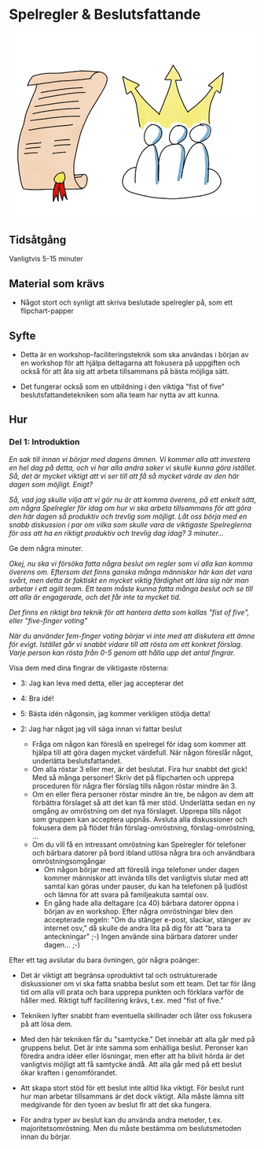 # Spelregler & Beslutsfattande
<img src="images/rules-and-decisions.png">

## Tidsåtgång
Vanligtvis 5-15 minuter

## Material som krävs

- Något stort och synligt att skriva beslutade spelregler på, som ett flipchart-papper

## Syfte

- Detta är en workshop-faciliteringsteknik som ska användas i början av en workshop för att hjälpa deltagarna att fokusera på uppgiften och också för att åta sig att arbeta tillsammans på bästa möjliga sätt.

- Det fungerar också som en utbildning i den viktiga "fist of five" beslutsfattandetekniken som alla team har nytta av att kunna. 

## Hur

### Del 1: Introduktion

*En sak till innan vi börjar med dagens ämnen. Vi kommer alla att investera en hel dag på detta, och vi har alla andra saker vi skulle kunna göra istället. Så, det är mycket viktigt att vi ser till att få så mycket värde av den här dagen som möjligt. Enigt?*

*Så, vad jag skulle vilja att vi gör nu är att komma överens, på ett enkelt sätt, om några Spelregler för idag om hur vi ska arbeta tillsammans för att göra den här dagen så produktiv och trevlig som möjligt. Låt oss börja med en snabb diskussion i par om vilka som skulle vara de viktigaste Spelreglerna för oss att ha en riktigt produktiv och trevlig dag idag? 3 minuter...*

Ge dem några minuter.

*Okej, nu ska vi försöka fatta några beslut om regler som vi alla kan komma överens om. Eftersom det finns ganska många människor här kan det vara svårt, men detta är faktiskt en mycket viktig färdighet att lära sig när man arbetar i ett agilt team. Ett team måste kunna fatta många beslut och se till att alla är engagerade, och det får inte ta mycket tid.*

*Det finns en riktigt bra teknik för att hantera detta som kallas "fist of five", eller "five-finger voting"*

*När du använder fem-finger voting börjar vi inte med att diskutera ett ämne för evigt. Istället går vi snabbt vidare till att rösta om ett konkret förslag. Varje person kan rösta från 0-5 genom att hålla upp det antal fingrar.*

Visa dem med dina fingrar de viktigaste rösterna:

- 3: Jag kan leva med detta, eller jag accepterar det
- 4: Bra idé!
- 5: Bästa idén någonsin, jag kommer verkligen stödja detta!
- 2: Jag har något jag vill säga innan vi fattar beslut

  - Fråga om någon kan föreslå en spelregel för idag som kommer att hjälpa till att göra dagen mycket värdefull. När någon föreslår något, underlätta beslutsfattandet.
  - Om alla röstar 3 eller mer, är det beslutat. Fira hur snabbt det gick! Med så många personer! Skriv det på flipcharten och upprepa proceduren för några fler förslag tills någon röstar mindre än 3.
  - Om en eller flera personer röstar mindre än tre, be någon av dem att förbättra förslaget så att det kan få mer stöd. Underlätta sedan en ny omgång av omröstning om det nya förslaget. Upprepa tills något som gruppen kan acceptera uppnås. Avsluta alla diskussioner och fokusera dem på flödet från förslag-omröstning, förslag-omröstning, ...
  - Om du vill få en intressant omröstning kan Spelregler för telefoner och bärbara datorer på bord ibland utlösa några bra och användbara omröstningsomgångar
    -  Om någon börjar med att föreslå inga telefoner under dagen kommer människor att invända tills det vanligtvis slutar med att samtal kan göras under pauser, du kan ha telefonen på ljudlöst och lämna för att svara på familjeakuta samtal osv.
    -  En gång hade alla deltagare (ca 40) bärbara datorer öppna i början av en workshop. Efter några omröstningar blev den accepterade regeln: "Om du stänger e-post, slackar, stänger av internet osv," då skulle de andra lita på dig för att "bara ta anteckningar" ;-) Ingen använde sina bärbara datorer under dagen... ;-)

Efter ett tag avslutar du bara övningen, gör några poänger:
- Det är viktigt att begränsa oproduktivt tal och ostrukturerade diskussioner om vi ska fatta snabba beslut som ett team. Det tar för lång tid om alla vill prata och bara upprepa punkten och förklara varför de håller med. Riktigt tuff facilitering krävs, t.ex. med "fist of five."

- Tekniken lyfter snabbt fram eventuella skillnader och låter oss fokusera på att lösa dem.

- Med den här tekniken får du "samtycke." Det innebär att alla går med på gruppens belut. Det är inte samma som enhälliga beslut. Peronser kan föredra andra idéer eller lösningar, men efter att ha blivit hörda är det vanligtvis möjligt att få samtycke ändå. Att alla går med på ett beslut ökar kraften i genomförandet.

- Att skapa stort stöd för ett beslut inte alltid lika viktigt. För beslut runt hur man arbetar tillsammans är det dock viktigt. Alla måste lämna sitt medgivande för den tyoen av beslut flr att det ska fungera.

- För andra typer av beslut kan du använda andra metoder, t.ex. majoritetsomröstning. Men du måste bestämma om beslutsmetoden innan du börjar.
